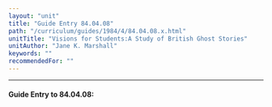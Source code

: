 ```yaml
---
layout: "unit"
title: "Guide Entry 84.04.08"
path: "/curriculum/guides/1984/4/84.04.08.x.html"
unitTitle: "Visions for Students:A Study of British Ghost Stories"
unitAuthor: "Jane K. Marshall"
keywords: ""
recommendedFor: ""
---
```

<body>
<hr/>
<h4>
Guide Entry to 84.04.08:
</h4>
</body>